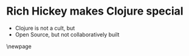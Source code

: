 # Rich Hickey makes Clojure special

* Clojure is not a cult, but
* Open Source, but not collaboratively built

\newpage